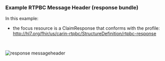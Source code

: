 <h3 id="example-rtpbc-message-header-response-bundle-">Example RTPBC Message Header (response bundle)</h3>
<p>In this example:</p>
<ul>
<li>the focus resource is a ClaimResponse that conforms with the profile:
<a href="http://hl7.org/fhir/us/carin-rtpbc/StructureDefinition/rtpbc-response">http://hl7.org/fhir/us/carin-rtpbc/StructureDefinition/rtpbc-response</a></li>
</ul>
<p><br/></p>
<div><img src="rtpbc-response-message-header-01.png" alt="response messageheader"></div>


